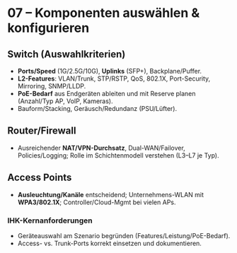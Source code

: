 # 07 – Komponenten auswählen & konfigurieren

## Switch (Auswahlkriterien)
- **Ports/Speed** (1G/2.5G/10G), **Uplinks** (SFP+), Backplane/Puffer.
- **L2-Features**: VLAN/Trunk, STP/RSTP, QoS, 802.1X, Port-Security, Mirroring, SNMP/LLDP.
- **PoE-Bedarf** aus Endgeräten ableiten und mit Reserve planen (Anzahl/Typ AP, VoIP, Kameras).
- Bauform/Stacking, Geräusch/Redundanz (PSU/Lüfter).

## Router/Firewall
- Ausreichender **NAT/VPN-Durchsatz**, Dual-WAN/Failover, Policies/Logging; Rolle im Schichtenmodell verstehen (L3–L7 je Typ).

## Access Points
- **Ausleuchtung/Kanäle** entscheidend; Unternehmens-WLAN mit **WPA3/802.1X**; Controller/Cloud-Mgmt bei vielen APs.

### IHK-Kernanforderungen
- Geräteauswahl am Szenario begründen (Features/Leistung/PoE-Bedarf).
- Access- vs. Trunk-Ports korrekt einsetzen und dokumentieren.
